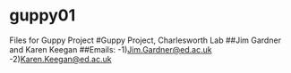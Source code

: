 # guppy01
Files for Guppy Project 
#Guppy Project, Charlesworth Lab
##Jim Gardner and Karen Keegan
 ##Emails: 
 -1)Jim.Gardner@ed.ac.uk
 -2)Karen.Keegan@ed.ac.uk
 
